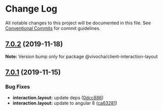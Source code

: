 # Change Log

All notable changes to this project will be documented in this file.
See [Conventional Commits](https://conventionalcommits.org) for commit guidelines.

## [7.0.2](https://github.com/vivocha/widgets/compare/@vivocha/client-interaction-layout@7.0.1...@vivocha/client-interaction-layout@7.0.2) (2019-11-18)

**Note:** Version bump only for package @vivocha/client-interaction-layout





## [7.0.1](https://github.com/vivocha/widgets/compare/@vivocha/client-interaction-layout@7.0.0...@vivocha/client-interaction-layout@7.0.1) (2019-11-15)


### Bug Fixes

* **interaction.layout:** update deps ([0dcc886](https://github.com/vivocha/widgets/commit/0dcc8863214eda0ac02d7a1ef8f53f9336072bfa))
* **interaction.layout:** update to angular 8 ([ca63281](https://github.com/vivocha/widgets/commit/ca632818b7e218bc54ecfc9705bfd707825848c4))
